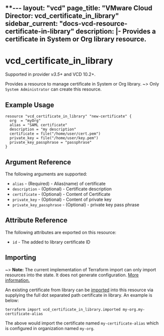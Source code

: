 **---
layout: "vcd"
page_title: "VMware Cloud Director: vcd_certificate_in_library"
sidebar_current: "docs-vcd-resource-certificate-in-library"
description: |-
Provides a certificate in System or Org library resource.
---

# vcd\_certificate\_in\_library
Supported in provider *v3.5+* and VCD 10.2+.

Provides a resource to manage certificate in System or Org library.
~> Only `System Administrator` can create this resource.

## Example Usage

```hcl
resource "vcd_certificate_in_library" "new-certificate" {
  org  = "myOrg"
  alias = "SAML certificate"
  description = "my description"
  certificate = file("/home/user/cert.pem")
  private_key = file("/home/user/key.pem")
  private_key_passphrase = "passphrase"
}
```

## Argument Reference

The following arguments are supported:

* `alias` - (Required)  - Alias(name) of certificate
* `description` - (Optional)  - Certificate description
* `certificate` - (Optional)  - Content of Certificate
* `private_key` - (Optional)  - Content of private key
* `private_key_passphrase` - (Optional)  - private key pass phrase 

## Attribute Reference

The following attributes are exported on this resource:

* `id` - The added to library certificate ID

## Importing

~> **Note:** The current implementation of Terraform import can only import resources into the state.
It does not generate configuration. [More information.](https://www.terraform.io/docs/import/)

An existing certificate from library can be [imported][docs-import] into this resource
via supplying the full dot separated path certificate in library. An example is
below:

[docs-import]: https://www.terraform.io/docs/import/

```
terraform import vcd_certificate_in_library.imported my-org.my-certificate-alias
```

The above would import the certificate named `my-certificate-alias` which is configured in organization named `my-org`.
